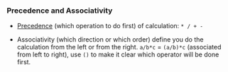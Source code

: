 ### Precedence and Associativity

- [Precedence](https://en.cppreference.com/w/cpp/language/operator_precedence) (which operation to do first) of calculation: `* / + -`

- Associativity (which direction or which order) define you do the calculation from the left or from the right. `a/b*c`  = `(a/b)*c` (associated from left to right), use `()` to make it clear which operator will be done first.